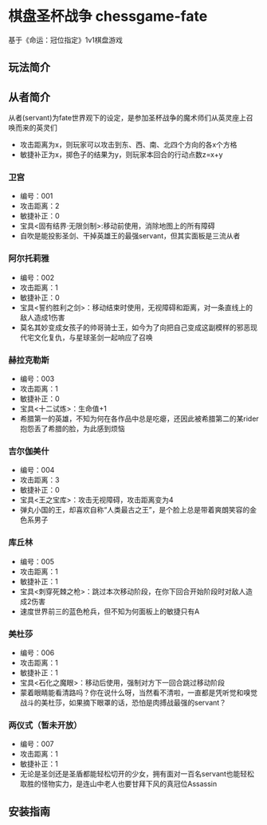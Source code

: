 # 棋盘圣杯战争 chessgame-fate 
基于《命运：冠位指定》1v1棋盘游戏



## 玩法简介


## 从者简介
从者(servant)为fate世界观下的设定，是参加圣杯战争的魔术师们从英灵座上召唤而来的英灵们

* 攻击距离为x，则玩家可以攻击到东、西、南、北四个方向的各x个方格
* 敏捷补正为x，掷色子的结果为y，则玩家本回合的行动点数z=x+y

### 卫宫
* 编号：001
* 攻击距离：2
* 敏捷补正：0
* 宝具<固有结界·无限剑制>:移动前使用，消除地图上的所有障碍
* 自吹是能投影圣剑、干掉英雄王的最强servant，但其实面板是三流从者
### 阿尔托莉雅
* 编号：002
* 攻击距离：1
* 敏捷补正：0
* 宝具<誓约胜利之剑>：移动结束时使用，无视障碍和距离，对一条直线上的敌人造成1伤害
* 莫名其妙变成女孩子的帅哥骑士王，如今为了向把自己变成这副模样的邪恶现代宅文化复仇，与星球圣剑一起响应了召唤
### 赫拉克勒斯
* 编号：003
* 攻击距离：1
* 敏捷补正：0
* 宝具<十二试炼>：生命值+1
* 希腊第一的英雄，不知为何在各作品中总是吃瘪，还因此被希腊第二的某rider抱怨丢了希腊的脸，为此感到烦恼
### 吉尔伽美什
* 编号：004
* 攻击距离：3
* 敏捷补正：0
* 宝具<王之宝库>：攻击无视障碍，攻击距离变为4
* 弹丸小国的王，却喜欢自称“人类最古之王”，是个脸上总是带着爽朗笑容的金色系男子
### 库丘林
* 编号：005
* 攻击距离：1
* 敏捷补正：1
* 宝具<刺穿死棘之枪>：跳过本次移动阶段，在你下回合开始阶段时对敌人造成2伤害
* 速度世界前三的蓝色枪兵，但不知为何面板上的敏捷只有A
### 美杜莎
* 编号：006
* 攻击距离：1
* 敏捷补正：1
* 宝具<石化之魔眼>：移动后使用，强制对方下一回合跳过移动阶段
* 蒙着眼睛能看清路吗？你在说什么呀，当然看不清啦，一直都是凭听觉和嗅觉战斗的美杜莎，如果摘下眼罩的话，恐怕是肉搏战最强的servant？
### 两仪式（暂未开放）
* 编号：007
* 攻击距离：1
* 敏捷补正：1
* 无论是圣剑还是圣盾都能轻松切开的少女，拥有面对一百名servant也能轻松取胜的怪物实力，是连山中老人也要甘拜下风的真冠位Assassin

## 安装指南


